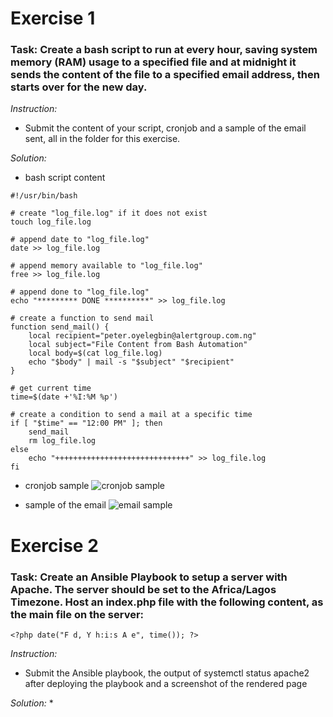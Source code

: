 # Exercise 1
### Task: Create a bash script to run at every hour, saving system memory (RAM) usage to a specified file and at midnight it sends the content of the file to a specified email address, then starts over for the new day.

*Instruction:*
* Submit the content of your script, cronjob and a sample of the email sent, all in the folder for this exercise.

*Solution:*
* bash script content
```
#!/usr/bin/bash

# create "log_file.log" if it does not exist
touch log_file.log

# append date to "log_file.log"
date >> log_file.log

# append memory available to "log_file.log"
free >> log_file.log

# append done to "log_file.log"
echo "********* DONE **********" >> log_file.log

# create a function to send mail
function send_mail() {
    local recipient="peter.oyelegbin@alertgroup.com.ng"
    local subject="File Content from Bash Automation"
    local body=$(cat log_file.log)
    echo "$body" | mail -s "$subject" "$recipient"
}

# get current time
time=$(date +'%I:%M %p')

# create a condition to send a mail at a specific time
if [ "$time" == "12:00 PM" ]; then
    send_mail
    rm log_file.log
else
    echo "++++++++++++++++++++++++++++++" >> log_file.log
fi
```

* cronjob sample
![cronjob sample](images/week3_task1_a.jpeg)

* sample of the email
![email sample](images/week3_task1_b.jpeg)



# Exercise 2
### Task: Create an Ansible Playbook to setup a server with Apache. The server should be set to the Africa/Lagos Timezone. Host an index.php file with the following content, as the main file on the server:
`<?php
date("F d, Y h:i:s A e", time());
?>`

*Instruction:*
* Submit the Ansible playbook, the output of systemctl status apache2 after deploying the playbook and a screenshot of the rendered page

*Solution:*
* 
